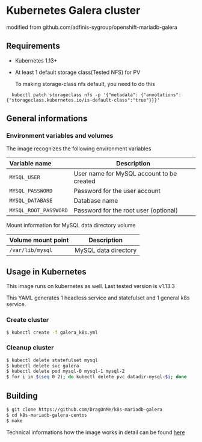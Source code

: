 # Kubernetes Galera cluster
  modified from github.com/adfinis-sygroup/openshift-mariadb-galera

## Requirements
- Kubernetes 1.13+
- At least 1 default storage class(Tested NFS) for PV

  To making storage-class nfs default, you need to do this
```
  kubectl patch storageclass nfs -p '{"metadata": {"annotations":{"storageclass.kubernetes.io/is-default-class":"true"}}}'
```

## General informations

### Environment variables and volumes

The image recognizes the following environment variables

|  Variable name         | Description                               |
| :--------------------- | ----------------------------------------- |
|  `MYSQL_USER`          | User name for MySQL account to be created |
|  `MYSQL_PASSWORD`      | Password for the user account             |
|  `MYSQL_DATABASE`      | Database name                             |
|  `MYSQL_ROOT_PASSWORD` | Password for the root user (optional)     |

Mount information for MySQL data directory volume

| Volume mount point       | Description          |
| :----------------------- | -------------------- |
|  `/var/lib/mysql`        | MySQL data directory |


## Usage in Kubernetes

This image runs on kubernetes as well. Last tested version is v1.13.3

This YAML generates 1 headless service and statefulset and 1 general k8s service.

### Create cluster
```bash
$ kubectl create -f galera_k8s.yml
```

### Cleanup cluster
```bash
$ kubectl delete statefulset mysql
$ kubectl delete svc galera
$ kubectl delete pod mysql-0 mysql-1 mysql-2
$ for i in $(seq 0 2); do kubectl delete pvc datadir-mysql-$i; done
```


## Building
```bash
$ git clone https://github.com/DragOnMe/k8s-mariadb-galera
$ cd k8s-mariadb-galera-centos
$ make
```
Technical informations how the image works in detail can be found
[here](k8s-mariadb-galera-centos/README.md)
